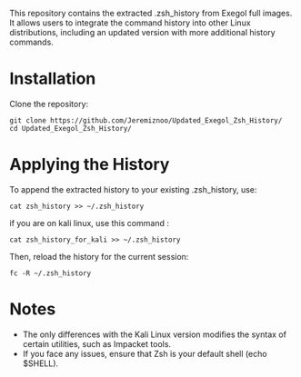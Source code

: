 This repository contains the extracted .zsh_history from Exegol full images. It allows users to integrate the command history into other Linux distributions, including an updated version with more additional history commands.

# Installation

Clone the repository:

```
git clone https://github.com/Jeremiznoo/Updated_Exegol_Zsh_History/
cd Updated_Exegol_Zsh_History/
```
# Applying the History

To append the extracted history to your existing .zsh_history, use:

```
cat zsh_history >> ~/.zsh_history
```

if you are on kali linux, use this command : 

```
cat zsh_history_for_kali >> ~/.zsh_history
```

Then, reload the history for the current session:

```
fc -R ~/.zsh_history
```

# Notes

- The only differences with the Kali Linux version modifies the syntax of certain utilities, such as Impacket tools.
- If you face any issues, ensure that Zsh is your default shell (echo $SHELL).
